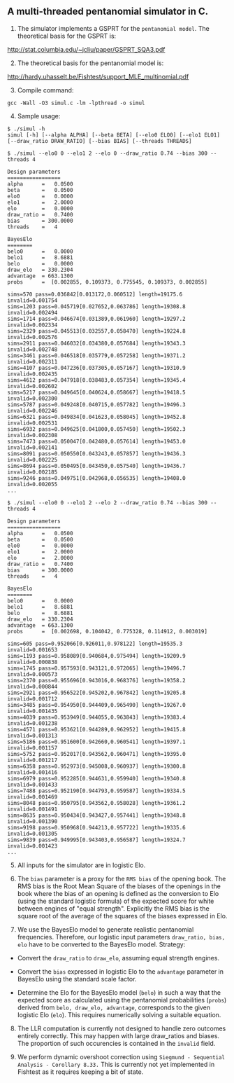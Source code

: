 ## A multi-threaded pentanomial simulator in C.

1. The simulator implements a GSPRT for the `pentanomial model`.
The theoretical basis for the GSPRT is:

http://stat.columbia.edu/~jcliu/paper/GSPRT_SQA3.pdf

2. The theoretical basis for the pentanomial model is:

http://hardy.uhasselt.be/Fishtest/support_MLE_multinomial.pdf

3. Compile command:

```gcc -Wall -O3 simul.c -lm -lpthread -o simul```

4. Sample usage:

```
$ ./simul -h
simul [-h] [--alpha ALPHA] [--beta BETA] [--elo0 ELO0] [--elo1 ELO1] [--draw_ratio DRAW_RATIO] [--bias BIAS] [--threads THREADS]

$ ./simul --elo0 0 --elo1 2 --elo 0 --draw_ratio 0.74 --bias 300 --threads 4

Design parameters
=================
alpha      =   0.0500
beta       =   0.0500
elo0       =   0.0000
elo1       =   2.0000
elo        =   0.0000
draw_ratio =   0.7400
bias       = 300.0000
threads    =   4

BayesElo
========
belo0      =   0.0000
belo1      =   8.6881
belo       =   0.0000
draw_elo   = 330.2304
advantage  = 663.1300
probs      =  [0.002855, 0.109373, 0.775545, 0.109373, 0.002855]

sims=570 pass=0.036842[0.013172,0.060512] length=19175.6 invalid=0.001754
sims=1203 pass=0.045719[0.027652,0.063786] length=19308.8 invalid=0.002494
sims=1714 pass=0.046674[0.031389,0.061960] length=19297.2 invalid=0.002334
sims=2329 pass=0.045513[0.032557,0.058470] length=19224.8 invalid=0.002576
sims=2911 pass=0.046032[0.034380,0.057684] length=19343.3 invalid=0.002748
sims=3461 pass=0.046518[0.035779,0.057258] length=19371.2 invalid=0.002311
sims=4107 pass=0.047236[0.037305,0.057167] length=19310.9 invalid=0.002435
sims=4612 pass=0.047918[0.038483,0.057354] length=19345.4 invalid=0.002602
sims=5217 pass=0.049645[0.040624,0.058667] length=19418.5 invalid=0.002300
sims=5787 pass=0.049248[0.040715,0.057782] length=19496.3 invalid=0.002246
sims=6321 pass=0.049834[0.041623,0.058045] length=19452.8 invalid=0.002531
sims=6932 pass=0.049625[0.041800,0.057450] length=19502.3 invalid=0.002308
sims=7473 pass=0.050047[0.042480,0.057614] length=19453.0 invalid=0.002141
sims=8091 pass=0.050550[0.043243,0.057857] length=19436.3 invalid=0.002225
sims=8694 pass=0.050495[0.043450,0.057540] length=19436.7 invalid=0.002185
sims=9246 pass=0.049751[0.042968,0.056535] length=19408.0 invalid=0.002055
...

$ ./simul --elo0 0 --elo1 2 --elo 2 --draw_ratio 0.74 --bias 300 --threads 4

Design parameters
=================
alpha      =   0.0500
beta       =   0.0500
elo0       =   0.0000
elo1       =   2.0000
elo        =   2.0000
draw_ratio =   0.7400
bias       = 300.0000
threads    =   4

BayesElo
========
belo0      =   0.0000
belo1      =   8.6881
belo       =   8.6881
draw_elo   = 330.2304
advantage  = 663.1300
probs      =  [0.002698, 0.104042, 0.775328, 0.114912, 0.003019]

sims=605 pass=0.952066[0.926011,0.978122] length=19535.3 invalid=0.001653
sims=1193 pass=0.958089[0.940684,0.975494] length=19209.9 invalid=0.000838
sims=1745 pass=0.957593[0.943121,0.972065] length=19496.7 invalid=0.000573
sims=2370 pass=0.955696[0.943016,0.968376] length=19358.2 invalid=0.000844
sims=2921 pass=0.956522[0.945202,0.967842] length=19205.8 invalid=0.001712
sims=3485 pass=0.954950[0.944409,0.965490] length=19267.0 invalid=0.001435
sims=4039 pass=0.953949[0.944055,0.963843] length=19383.4 invalid=0.001238
sims=4571 pass=0.953621[0.944289,0.962952] length=19415.8 invalid=0.001313
sims=5186 pass=0.951600[0.942660,0.960541] length=19397.1 invalid=0.001157
sims=5752 pass=0.952017[0.943562,0.960471] length=19395.0 invalid=0.001217
sims=6358 pass=0.952973[0.945008,0.960937] length=19300.8 invalid=0.001416
sims=6979 pass=0.952285[0.944631,0.959940] length=19340.8 invalid=0.001433
sims=7488 pass=0.952190[0.944793,0.959587] length=19334.5 invalid=0.001469
sims=8048 pass=0.950795[0.943562,0.958028] length=19361.2 invalid=0.001491
sims=8635 pass=0.950434[0.943427,0.957441] length=19348.8 invalid=0.001390
sims=9198 pass=0.950968[0.944213,0.957722] length=19335.6 invalid=0.001305
sims=9839 pass=0.949995[0.943403,0.956587] length=19324.7 invalid=0.001423
...
```
5. All inputs for the simulator are in logistic Elo.

6. The `bias` parameter is a proxy for the `RMS bias` of the opening book.
The RMS bias is the Root Mean Square of the biases of the openings in
the book where the bias of an opening is defined as the conversion to
Elo (using the standard logistic formula) of the expected score for
white between engines of "equal strength". Explicitly the RMS bias is
the square root of the average of the squares of the biases expressed
in Elo.

7. We use the BayesElo model to generate realistic pentanomial
frequencies. Therefore, our logistic input parameters `draw_ratio,
bias, elo` have to be converted to the BayesElo model. Strategy:

  * Convert the `draw_ratio` to `draw_elo`, assuming equal strength
engines.

  * Convert the `bias` expressed in logistic Elo to the `advantage`
parameter in BayesElo using the standard scale factor. 

  * Determine the Elo for the BayesElo model (`belo`) in such a way
that the expected score as calculated using the pentanomial
probabilities (`probs`) derived from `belo, draw_elo, advantage`,
corresponds to the given logistic Elo (`elo`). This requires
numerically solving a suitable equation.

8. The LLR computation is currently not designed to handle zero
outcomes entirely correctly.  This may happen with large draw_ratios
and biases. The proportion of such occurencies is contained in the
`invalid` field.

9. We perform dynamic overshoot correction using `Siegmund -
Sequential Analysis - Corollary 8.33.` This is currently not yet
implemented in Fishtest as it requires keeping a bit of state.